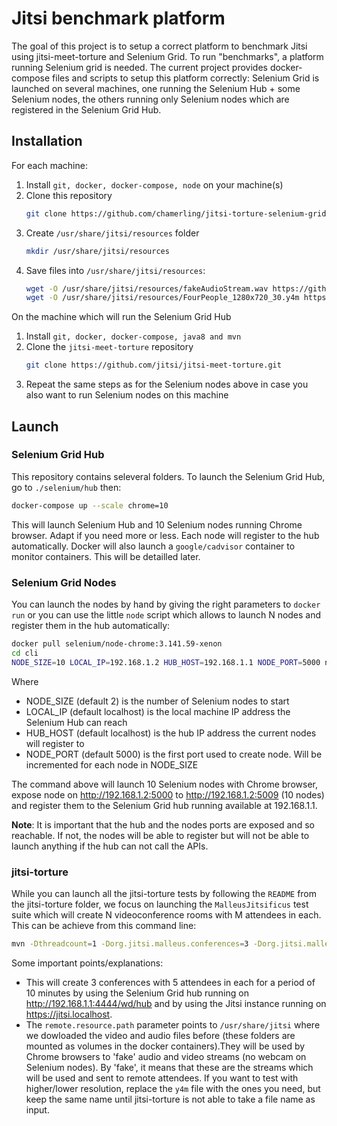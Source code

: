 # Jitsi benchmark platform

The goal of this project is to setup a correct platform to benchmark Jitsi using jitsi-meet-torture and Selenium Grid.
To run "benchmarks", a platform running Selenium grid is needed. The current project provides docker-compose files and scripts to setup this platform correctly: Selenium Grid is launched on several machines, one running the Selenium Hub + some Selenium nodes, the others running only Selenium nodes which are registered in the Selenium Grid Hub.

## Installation

For each machine:

1. Install `git, docker, docker-compose, node` on your machine(s)
2. Clone this repository
    ```sh
    git clone https://github.com/chamerling/jitsi-torture-selenium-grid-platform.git
    ```
3. Create `/usr/share/jitsi/resources` folder
    ```sh
    mkdir /usr/share/jitsi/resources
    ```
4. Save files into `/usr/share/jitsi/resources`:
    ```sh
    wget -O /usr/share/jitsi/resources/fakeAudioStream.wav https://github.com/jitsi/jitsi-meet-torture/blob/master/resources/fakeAudioStream.wav?raw=true
    wget -O /usr/share/jitsi/resources/FourPeople_1280x720_30.y4m https://media.xiph.org/video/derf/y4m/FourPeople_1280x720_60.y4m
    ```

On the machine which will run the Selenium Grid Hub

1. Install `git, docker, docker-compose, java8 and mvn`
2. Clone the `jitsi-meet-torture` repository
    ```sh
    git clone https://github.com/jitsi/jitsi-meet-torture.git
    ```
3. Repeat the same steps as for the Selenium nodes above in case you also want to run Selenium nodes on this machine

## Launch

### Selenium Grid Hub

This repository contains seleveral folders. To launch the Selenium Grid Hub, go to `./selenium/hub` then:

```sh
docker-compose up --scale chrome=10
```

This will launch Selenium Hub and 10 Selenium nodes running Chrome browser. Adapt if you need more or less. Each node will register to the hub automatically.
Docker will also launch a `google/cadvisor` container to monitor containers. This will be detailled later.

### Selenium Grid Nodes

You can launch the nodes by hand by giving the right parameters to `docker run` or you can use the little `node` script which allows to launch N nodes and register them in the hub automatically:

```sh
docker pull selenium/node-chrome:3.141.59-xenon
cd cli
NODE_SIZE=10 LOCAL_IP=192.168.1.2 HUB_HOST=192.168.1.1 NODE_PORT=5000 node ./bin/launch.js
```

Where

- NODE_SIZE (default 2) is the number of Selenium nodes to start
- LOCAL_IP (default localhost) is the local machine IP address the Selenium Hub can reach
- HUB_HOST (default localhost) is the hub IP address the current nodes will register to
- NODE_PORT (default 5000) is the first port used to create node. Will be incremented for each node in NODE_SIZE

The command above will launch 10 Selenium nodes with Chrome browser, expose node on http://192.168.1.2:5000 to http://192.168.1.2:5009 (10 nodes) and register them to the Selenium Grid hub running available at 192.168.1.1.

**Note**: It is important that the hub and the nodes ports are exposed and so reachable. If not, the nodes will be able to register but will not be able to launch anything if the hub can not call the APIs.

### jitsi-torture

While you can launch all the jitsi-torture tests by following the `README` from the jitsi-torture folder, we focus on launching the `MalleusJitsificus` test suite which will create N videoconference rooms with M attendees in each. This can be achieve from this command line:

```sh
mvn -Dthreadcount=1 -Dorg.jitsi.malleus.conferences=3 -Dorg.jitsi.malleus.participants=5 -Dorg.jitsi.malleus.senders=5 -Dorg.jitsi.malleus.duration=600 -Dorg.jitsi.malleus.room_name_prefix=openpaastest -Dremote.address="http://192.168.1.1:4444/wd/hub" -Djitsi-meet.tests.toRun=MalleusJitsificus -Dwdm.gitHubTokenName=jitsi-jenkins -Dremote.resource.path=/usr/share/jitsi -Djitsi-meet.instance.url=https://jitsi.localhost -Djitsi-meet.isRemote=true test
```

Some important points/explanations:

- This will create 3 conferences with 5 attendees in each for a period of 10 minutes by using the Selenium Grid hub running on http://192.168.1.1:4444/wd/hub and by using the Jitsi instance running on https://jitsi.localhost.
- The `remote.resource.path` parameter points to `/usr/share/jitsi` where we dowloaded the video and audio files before (these folders are mounted as volumes in the docker containers).They will be used by Chrome browsers to 'fake' audio and video streams (no webcam on Selenium nodes). By 'fake', it means that these are the streams which will be used and sent to remote attendees. If you want to test with higher/lower resolution, replace the `y4m` file with the ones you need, but keep the same name until jitsi-torture is not able to take a file name as input.
